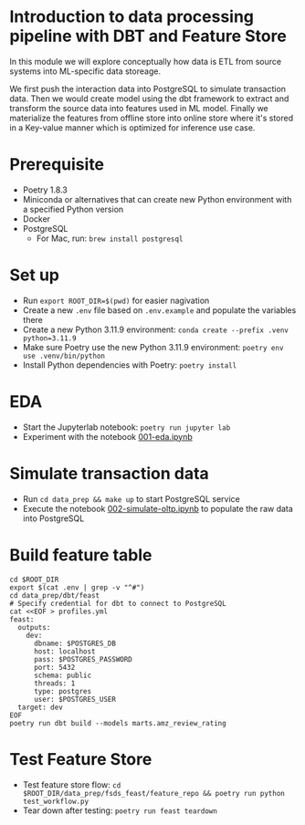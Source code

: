 # Introduction to data processing pipeline with DBT and Feature Store

In this module we will explore conceptually how data is ETL from source systems into ML-specific data storeage.

We first push the interaction data into PostgreSQL to simulate transaction data.
Then we would create model using the dbt framework to extract and transform the source data into features used in ML model.
Finally we materialize the features from offline store into online store where it's stored in a Key-value manner which is optimized for inference use case.

# Prerequisite
- Poetry 1.8.3
- Miniconda or alternatives that can create new Python environment with a specified Python version
- Docker
- PostgreSQL
  - For Mac, run: `brew install postgresql`

# Set up
- Run `export ROOT_DIR=$(pwd)` for easier nagivation
- Create a new `.env` file based on `.env.example` and populate the variables there
- Create a new Python 3.11.9 environment: `conda create --prefix .venv python=3.11.9`
- Make sure Poetry use the new Python 3.11.9 environment: `poetry env use .venv/bin/python`
- Install Python dependencies with Poetry: `poetry install`

# EDA
- Start the Jupyterlab notebook: `poetry run jupyter lab`
- Experiment with the notebook [001-eda.ipynb](notebooks/001-eda.ipynb)

# Simulate transaction data
- Run `cd data_prep && make up` to start PostgreSQL service
- Execute the notebook [002-simulate-oltp.ipynb](notebooks/002-simulate-oltp.ipynb) to populate the raw data into PostgreSQL

# Build feature table
```shell
cd $ROOT_DIR
export $(cat .env | grep -v "^#")
cd data_prep/dbt/feast
# Specify credential for dbt to connect to PostgreSQL
cat <<EOF > profiles.yml
feast:
  outputs:
    dev:
      dbname: $POSTGRES_DB
      host: localhost
      pass: $POSTGRES_PASSWORD
      port: 5432
      schema: public
      threads: 1
      type: postgres
      user: $POSTGRES_USER
  target: dev
EOF
poetry run dbt build --models marts.amz_review_rating
```

# Test Feature Store
- Test feature store flow: `cd $ROOT_DIR/data_prep/fsds_feast/feature_repo && poetry run python test_workflow.py`
- Tear down after testing: `poetry run feast teardown`
